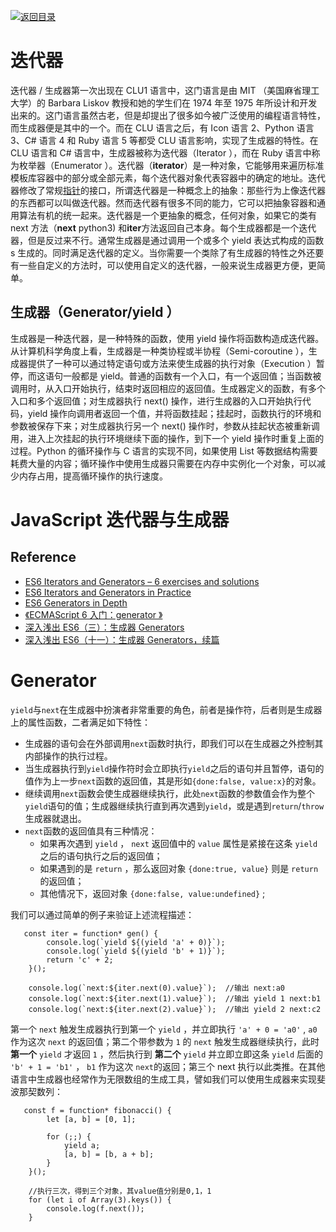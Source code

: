 [![返回目录](https://parg.co/USw)](https://parg.co/bxN)

# 迭代器

迭代器 / 生成器第一次出现在 CLU1 语言中，这门语言是由 MIT （美国麻省理工大学）的 Barbara Liskov 教授和她的学生们在 1974 年至 1975 年所设计和开发出来的。这门语言虽然古老，但是却提出了很多如今被广泛使用的编程语言特性，而生成器便是其中的一个。而在 CLU 语言之后，有 Icon 语言 2、Python 语言 3、C# 语言 4 和 Ruby 语言 5 等都受 CLU 语言影响，实现了生成器的特性。在 CLU 语言和 C# 语言中，生成器被称为迭代器（Iterator ），而在 Ruby 语言中称为枚举器（Enumerator ）。迭代器（**iterator**）是一种对象，它能够用来遍历标准模板库容器中的部分或全部元素，每个迭代器对象代表容器中的确定的地址。迭代器修改了常规[指针](http://baike.baidu.com/view/159417.htm)的接口，所谓迭代器是一种概念上的抽象：那些行为上像迭代器的东西都可以叫做迭代器。然而迭代器有很多不同的能力，它可以把抽象容器和通用算法有机的统一起来。迭代器是一个更抽象的概念，任何对象，如果它的类有 next 方法（**next** python3) 和**iter**方法返回自己本身。每个生成器都是一个迭代器，但是反过来不行。通常生成器是通过调用一个或多个 yield 表达式构成的函数 s 生成的。同时满足迭代器的定义。当你需要一个类除了有生成器的特性之外还要有一些自定义的方法时，可以使用自定义的迭代器，一般来说生成器更方便，更简单。

## 生成器（Generator/yield ）

生成器是一种迭代器，是一种特殊的函数，使用 yield 操作将函数构造成迭代器。从计算机科学角度上看，生成器是一种类协程或半协程（Semi-coroutine ），生成器提供了一种可以通过特定语句或方法来使生成器的执行对象（Execution ）暂停，而这语句一般都是 yield。普通的函数有一个入口，有一个返回值；当函数被调用时，从入口开始执行，结束时返回相应的返回值。生成器定义的函数，有多个入口和多个返回值；对生成器执行 next() 操作，进行生成器的入口开始执行代码，yield 操作向调用者返回一个值，并将函数挂起；挂起时，函数执行的环境和参数被保存下来；对生成器执行另一个 next() 操作时，参数从挂起状态被重新调用，进入上次挂起的执行环境继续下面的操作，到下一个 yield 操作时重复上面的过程。Python 的循环操作与 C 语言的实现不同，如果使用 List 等数据结构需要耗费大量的内容；循环操作中使用生成器只需要在内存中实例化一个对象，可以减少内存占用，提高循环操作的执行速度。

# JavaScript 迭代器与生成器

## Reference

* [ES6 Iterators and Generators – 6 exercises and solutions](http://www.zsoltnagy.eu/es6-iterators-and-generators-6-exercises-and-solutions/)
* [ES6 Iterators and Generators in Practice](http://www.zsoltnagy.eu/es6-iterators-and-generators-in-practice/)
* [ES6 Generators in Depth](https://ponyfoo.com/articles/es6-generators-in-depth)
* [《ECMAScript 6 入门：generator 》](http://es6.ruanyifeng.com/#docs/generator)
* [深入浅出 ES6（三）：生成器 Generators](http://www.infoq.com/cn/articles/es6-in-depth-generators)
* [深入浅出 ES6（十一）：生成器 Generators，续篇](http://www.infoq.com/cn/articles/es6-in-depth-generators-continued)

# Generator

`yield`与`next`在生成器中扮演者非常重要的角色，前者是操作符，后者则是生成器上的属性函数，二者满足如下特性：

* 生成器的语句会在外部调用`next`函数时执行，即我们可以在生成器之外控制其内部操作的执行过程。
* 当生成器执行到`yield`操作符时会立即执行`yield`之后的语句并且暂停，语句的值作为上一步`next`函数的返回值，其是形如`{done:false, value:x}`的对象。
* 继续调用`next`函数会使生成器继续执行，此处`next`函数的参数值会作为整个`yield`语句的值；生成器继续执行直到再次遇到`yield`，或是遇到`return`/`throw`生成器就退出。
* `next`函数的返回值具有三种情况：
  * 如果再次遇到 `yield` ， `next` 返回值中的 `value` 属性是紧接在这条 `yield` 之后的语句执行之后的返回值；
  * 如果遇到的是 `return` ，那么返回对象 `{done:true, value}` 则是 `return` 的返回值；
  * 其他情况下，返回对象 `{done:false, value:undefined}` ;

我们可以通过简单的例子来验证上述流程描述：

```
   const iter = function* gen() {
        console.log(`yield ${(yield 'a' + 0)}`);
        console.log(`yield ${(yield 'b' + 1)}`);
        return 'c' + 2;
    }();

    console.log(`next:${iter.next(0).value}`);  //输出 next:a0
    console.log(`next:${iter.next(1).value}`);  //输出 yield 1 next:b1
    console.log(`next:${iter.next(2).value}`);  //输出 yield 2 next:c2
```

第一个 `next` 触发生成器执行到第一个 `yield` ，并立即执行 `'a' + 0 = 'a0'` , `a0` 作为这次 `next` 的返回值；第二个带参数为 `1` 的 `next` 触发生成器继续执行，此时 **第一个** `yield` 才返回 `1` ，然后执行到 **第二个** `yield` 并立即立即这条 `yield` 后面的 `'b' + 1 = 'b1'` ， `b1` 作为这次 `next`的返回；第三个 next 执行以此类推。在其他语言中生成器也经常作为无限数组的生成工具，譬如我们可以使用生成器来实现斐波那契数列：

```
   const f = function* fibonacci() {
        let [a, b] = [0, 1];

        for (;;) {
            yield a;
            [a, b] = [b, a + b];
        }
    }();

    //执行三次，得到三个对象，其value值分别是0,1，1
    for (let i of Array(3).keys()) {
        console.log(f.next());
    }
```
